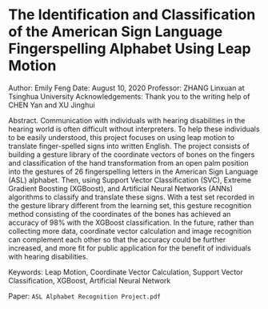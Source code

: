 # The Identification and Classification of the American Sign Language Fingerspelling Alphabet Using Leap Motion

Author: Emily Feng
Date: August 10, 2020
Professor: ZHANG Linxuan at Tsinghua University
Acknowledgements: Thank you to the writing help of CHEN Yan and XU Jinghui

Abstract. Communication with individuals with hearing disabilities in the
hearing world is often difficult without interpreters. To help these individuals
to be easily understood, this project focuses on using leap motion to translate
finger-spelled signs into written English. The project consists of building a
gesture library of the coordinate vectors of bones on the fingers and
classification of the hand transformation from an open palm position into the
gestures of 26 fingerspelling letters in the American Sign Language (ASL)
alphabet. Then, using Support Vector Classification (SVC), Extreme Gradient
Boosting (XGBoost), and Artificial Neural Networks (ANNs) algorithms to
classify and translate these signs. With a test set recorded in the gesture
library different from the learning set, this gesture recognition method
consisting of the coordinates of the bones has achieved an accuracy of 98%
with the XGBoost classification. In the future, rather than collecting more
data, coordinate vector calculation and image recognition can complement
each other so that the accuracy could be further increased, and more fit for
public application for the benefit of individuals with hearing disabilities.

Keywords: Leap Motion, Coordinate Vector Calculation, Support Vector
Classification, XGBoost, Artificial Neural Network

Paper: `ASL Alphabet Recognition Project.pdf`
